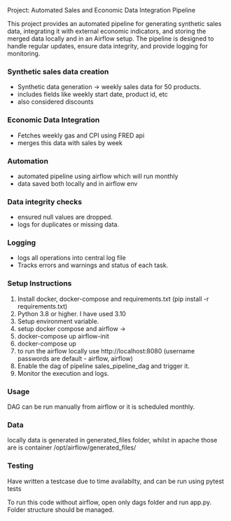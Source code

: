 Project: Automated Sales and Economic Data Integration Pipeline

This project provides an automated pipeline for generating synthetic sales data, integrating it with external economic indicators, and storing the merged data locally and in an Airflow setup. The pipeline is designed to handle regular updates, ensure data integrity, and provide logging for monitoring.

### Synthetic sales data creation
- Synthetic data generation -> weekly sales data for 50 products.
- includes fields like weekly start date, product id, etc
- also considered discounts

### Economic Data Integration
- Fetches weekly gas and CPI using FRED api
- merges this data with sales by week

### Automation
- automated pipeline using airflow which will run monthly
- data saved both locally and in airflow env

### Data integrity checks
- ensured null values are dropped.
- logs for duplicates or missing data.

### Logging
- logs all operations into central log file
- Tracks errors and warnings and status of each task.


### Setup Instructions

1. Install docker, docker-compose and requirements.txt (pip install -r requirements.txt)
2. Python 3.8 or higher. I have used 3.10
3. Setup environment variable.
4. setup docker compose and airflow ->
 1. docker-compose up airflow-init
 2. docker-compose up
5. to run the airflow locally use http://localhost:8080 (username passwords are default - airflow, airflow)
6. Enable the dag of pipeline sales_pipeline_dag and trigger it.
7. Monitor the execution and logs.

### Usage
DAG can be run manually from airflow or it is scheduled monthly.

### Data
locally data is generated in generated_files folder, whilst in apache those are is container  /opt/airflow/generated_files/

### Testing

Have written a testcase due to time availabilty, and can be run using pytest tests


To run this code without airflow, open only dags folder and run app.py. Folder structure should be managed.